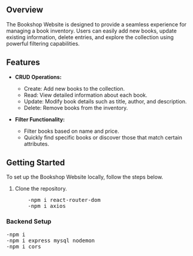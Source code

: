 ## Overview

The Bookshop Website is designed to provide a seamless experience for managing a book inventory. Users can easily add new books, update existing information, delete entries, and explore the collection using powerful filtering capabilities.

## Features

- **CRUD Operations:**
  - Create: Add new books to the collection.
  - Read: View detailed information about each book.
  - Update: Modify book details such as title, author, and description.
  - Delete: Remove books from the inventory.

- **Filter Functionality:**
  - Filter books based on name and price.
  - Quickly find specific books or discover those that match certain attributes.

## Getting Started

To set up the Bookshop Website locally, follow the steps below.
1. Clone the repository.
   <pre>
       -npm i react-router-dom
       -npm i axios
   </pre>

### Backend Setup
<pre>
-npm i
-npm i express mysql nodemon
-npm i cors
</pre>
